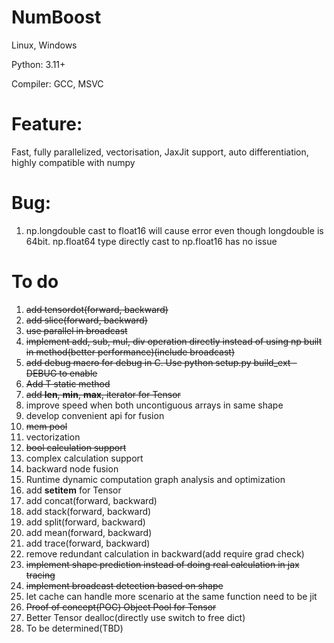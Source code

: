 # NumBoost

Linux, Windows

Python: 3.11+

Compiler: GCC, MSVC

# Feature:
Fast, fully parallelized, vectorisation, JaxJit support, auto differentiation, highly compatible with numpy

# Bug:
1. np.longdouble cast to float16 will cause error even though longdouble is 64bit. np.float64 type directly cast to np.float16 has no issue

# To do
1. ~~add tensordot(forward, backward)~~
2. ~~add slice(forward, backward)~~
3. ~~use parallel in broadcast~~
4. ~~implement add, sub, mul, div operation directly instead of using np built in method(better performance)(include broadcast)~~
5. ~~add debug macro for debug in C. Use python setup.py build_ext -DEBUG to enable~~
6. ~~Add T static method~~
7. ~~add __len__, __min__, __max__, iterator for Tensor~~
8. improve speed when both uncontiguous arrays in same shape
9. develop convenient api for fusion
10. ~~mem pool~~
11. vectorization
12. ~~bool calculation support~~
13. complex calculation support
14. backward node fusion
15. Runtime dynamic computation graph analysis and optimization
16. add __setitem__ for Tensor
17. add concat(forward, backward)
18. add stack(forward, backward)
19. add split(forward, backward)
20. add mean(forward, backward)
21. add trace(forward, backward)
22. remove redundant calculation in backward(add require grad check)
23. ~~implement shape prediction instead of doing real calculation in jax tracing~~
24. ~~implement broadcast detection based on shape~~
25. let cache can handle more scenario at the same function need to be jit
26. ~~Proof of concept(POC) Object Pool for Tensor~~
27. Better Tensor dealloc(directly use switch to free dict)
28. To be determined(TBD)
